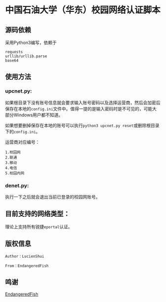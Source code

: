 # 中国石油大学（华东）校园网络认证脚本


## 源码依赖
采用Python3编写，依赖于

```
requests
urllib/urllib.parse
base64
```

## 使用方法

### upcnet.py:

如果根目录下没有账号信息就会要求输入账号密码以及选择运营商，然后会加密后保存在本地的`config.ini`文件中。值得一提的是输入密码时是不可见的，可能大部分Windows用户都不知道。

如果想要删掉保存在本地的账号可以执行`python3 upcnet.py reset`或删除根目录下的`config.ini`。

运营商对应编号：

```
1.校园网
2.联通
3.移动
4.电信
5.校园内网
```

### denet.py:

执行一下之后就会退出当前已登录的校园网账号。

## 目前支持的网络类型：

理论上支持所有锐捷`eportal`认证。

## 版权信息

```
Author：LucienShui

From：EndangeredFish
```

## 鸣谢

[EndangeredFish](https://github.com/EndangeredF1sh)
